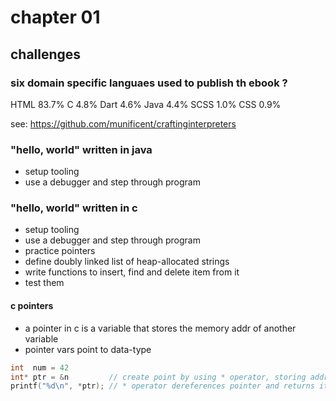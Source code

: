 # chapter 01

## challenges

### six domain specific languaes used to publish th ebook ?

HTML 83.7%
C     4.8%
Dart  4.6%
Java  4.4%
SCSS  1.0%
CSS   0.9%

see: https://github.com/munificent/craftinginterpreters


### "hello, world" written in java

- setup tooling
- use a debugger and step through program

###  "hello, world" written in c

- setup tooling
- use a debugger and step through program
- practice pointers
- define doubly linked list of heap-allocated strings
- write functions to insert, find and delete item from it
- test them

#### c pointers

- a pointer in c is a variable that stores the memory addr of another variable
- pointer vars point to data-type

```c
int  num = 42
int* ptr = &n         // create point by using * operator, storing addr of num -> & "reference operator"
printf("%d\n", *ptr); // * operator dereferences pointer and returns its value
```

